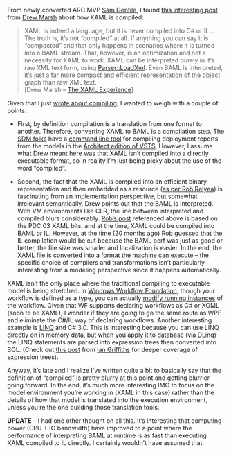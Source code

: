 From newly converted ARC MVP [Sam Gentile](http://samgentile.com/blog),
I found [this interesting
post](http://blog.hackedbrain.com/archive/2005/10/06/3193.aspx) from
[Drew Marsh](http://blog.hackedbrain.com/) about how XAML is compiled:

> XAML is indeed a language, but it is never compiled into C\# or IL…
> The truth is, it’s not “compiled” at all. If anything you can say it
> is “compacted” and that only happens in scenarios where it is turned
> into a BAML stream. That, however, is an optimization and not a
> necessity for XAML to work. XAML can be interpreted purely in it’s raw
> XML text form, using
> [Parser::LoadXml](http://winfx.msdn.microsoft.com/library/default.asp?url=/library/en-us/cpref/html/O_T_System_Windows_Serialization_Parser_LoadXml.asp).
> Even BAML is interpreted, it’s just a far more compact and efficient
> representation of the object graph than raw XML text.\
> [Drew Marsh – <span id="viewpost.ascx_TitleUrl">[The XAML
> Experience](http://blog.hackedbrain.com/archive/2005/10/06/3193.aspx)</span>]

Given that I just [wrote about
compiling](http://devhawk.net/2005/10/05/Code+Is+Model.aspx), I wanted
to weigh with a couple of points:

-   <div>

    First, by definition compilation is a translation from one format to
    another. Therefore, converting XAML to BAML is a compilation step.
    The [SDM
    folks](http://lab.msdn.microsoft.com/teamsystem/workshop/sdm/default.aspx)
    have a [command line
    tool](http://msdn2.microsoft.com/en-us/library/ms151031) for
    compiling deployment reports from the models in the [Architect
    edition of
    VSTS](http://lab.msdn.microsoft.com/teamsystem/teamcenters/architect/).
    However, I assume what Drew meant here was that XAML isn’t compiled
    into a directly executable format, so in reality I’m just being
    picky about the use of the word “compiled”.

    </div>

-   <div>

    Second, the fact that the XAML is compiled into an efficient binary
    representation and then embedded as a resource ([as per Rob
    Relyea](http://www.longhornblogs.com/rrelyea/archive/2004/01/31/2306.aspx))
    is fascinating from an implementation perspective, but somewhat
    irrelevant semantically. Drew points out that the BAML is
    interpreted. With VM environments like CLR, the line between
    interpreted and compiled blurs considerably. [Rob’s
    post](http://pluralsight.com/blogs/dbox/archive/2005/09/30/15100.aspx)
    referenced above is based on the PDC 03 XAML bits, and at the time,
    XAML could be compiled into BAML *or* IL. However, at the time (20
    months ago) Rob guessed that the IL compilation would be cut because
    the BAML perf was just as good or better, the file size was smaller
    and localization is easier. In the end, the XAML file is converted
    into a format the machine can execute – the specific choice of
    compilers and transformations isn’t particularly interesting from a
    modeling perspective since it happens automatically.

    </div>

XAML isn’t the only place where the traditional compiling to executable
model is being stretched. In [Windows Workflow
Foundation](http://msdn.microsoft.com/windowsvista/building/workflow/default.aspx),
though your workflow is defined as a type, you can actually [modify
running
instances](http://blogs.msdn.com/markhsch/archive/2005/09/23/473373.aspx)
of the workflow. Given that WF supports declaring workflows as C\# or
XOML (soon to be XAML), I wonder if they are going to go the same route
as WPF and eliminate the C\#/IL way of declaring workflows. Another
interesting example is
[LINQ](http://msdn.microsoft.com/netframework/future/linq/default.aspx)
and C\# 3.0. This is interesting because you can use LINQ directly on in
memory data, but when you apply it to database (via
[DLinq](http://download.microsoft.com/download/c/f/b/cfbbc093-f3b3-4fdb-a170-604db2e29e99/DLinq%20Overview.doc))
the LINQ statements are parsed into expression trees then converted into
SQL. (Check out [this
post](http://www.interact-sw.co.uk/iangblog/2005/09/30/expressiontrees)
from [Ian Griffiths](http://www.interact-sw.co.uk/iangblog) for deeper
coverage of expression trees).

Anyway, it’s late and I realize I’ve written quite a bit to basically
say that the definition of “compiled” is pretty blurry at this point and
getting blurrier going forward. In the end, it’s much more interesting
IMO to focus on the model environment you’re working in (XAML in this
case) rather than the details of how that model is translated into the
execution environment, unless you’re the one building those translation
tools.

**UPDATE** – I had one other thought on all this. It’s interesting that
computing power (CPU + IO bandwidth) have improved to a point where the
performance of interpreting BAML at runtime is as fast than executing
XAML compiled to IL directly. I certainly wouldn’t have assumed that.
